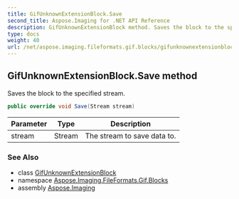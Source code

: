 ```yaml
---
title: GifUnknownExtensionBlock.Save
second_title: Aspose.Imaging for .NET API Reference
description: GifUnknownExtensionBlock method. Saves the block to the specified stream
type: docs
weight: 40
url: /net/aspose.imaging.fileformats.gif.blocks/gifunknownextensionblock/save/
---
```

## GifUnknownExtensionBlock.Save method

Saves the block to the specified stream.

```csharp
public override void Save(Stream stream)
```

| Parameter | Type | Description |
| --- | --- | --- |
| stream | Stream | The stream to save data to. |

### See Also

* class [GifUnknownExtensionBlock](../)
* namespace [Aspose.Imaging.FileFormats.Gif.Blocks](../../gifunknownextensionblock/)
* assembly [Aspose.Imaging](../../../)


